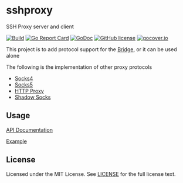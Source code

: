# sshproxy

SSH Proxy server and client

[![Build](https://github.com/wzshiming/sshproxy/actions/workflows/go-cross-build.yml/badge.svg)](https://github.com/wzshiming/sshproxy/actions/workflows/go-cross-build.yml)
[![Go Report Card](https://goreportcard.com/badge/github.com/wzshiming/sshproxy)](https://goreportcard.com/report/github.com/wzshiming/sshproxy)
[![GoDoc](https://godoc.org/github.com/wzshiming/sshproxy?status.svg)](https://godoc.org/github.com/wzshiming/sshproxy)
[![GitHub license](https://img.shields.io/github/license/wzshiming/sshproxy.svg)](https://github.com/wzshiming/sshproxy/blob/master/LICENSE)
[![gocover.io](https://gocover.io/_badge/github.com/wzshiming/sshproxy)](https://gocover.io/github.com/wzshiming/sshproxy)

This project is to add protocol support for the [Bridge](https://github.com/wzshiming/bridge), or it can be used alone

The following is the implementation of other proxy protocols

- [Socks4](https://github.com/wzshiming/socks4)
- [Socks5](https://github.com/wzshiming/socks5)
- [HTTP Proxy](https://github.com/wzshiming/httpproxy)
- [Shadow Socks](https://github.com/wzshiming/shadowsocks)

## Usage

[API Documentation](https://godoc.org/github.com/wzshiming/sshproxy)

[Example](https://github.com/wzshiming/sshproxy/blob/master/cmd/sshproxy/main.go)

## License

Licensed under the MIT License. See [LICENSE](https://github.com/wzshiming/sshproxy/blob/master/LICENSE) for the full license text.
